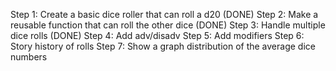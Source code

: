 Step 1: Create a basic dice roller that can roll a d20 (DONE)
Step 2: Make a reusable function that can roll the other dice (DONE)
Step 3: Handle multiple dice rolls (DONE)
Step 4: Add adv/disadv
Step 5: Add modifiers
Step 6: Story history of rolls
Step 7: Show a graph distribution of the average dice numbers